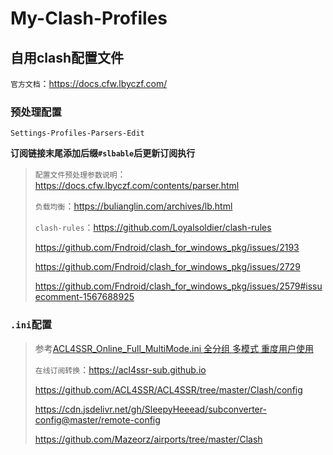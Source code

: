 # My-Clash-Profiles

## 自用clash配置文件

`官方文档`：https://docs.cfw.lbyczf.com/

### 预处理配置

`Settings-Profiles-Parsers-Edit`

**订阅链接末尾添加后缀`#slbable`后更新订阅执行**

> `配置文件预处理参数说明`：https://docs.cfw.lbyczf.com/contents/parser.html
>
> `负载均衡`：https://bulianglin.com/archives/lb.html
>
> `clash-rules`：https://github.com/Loyalsoldier/clash-rules
>
> https://github.com/Fndroid/clash_for_windows_pkg/issues/2193
>
> https://github.com/Fndroid/clash_for_windows_pkg/issues/2729
>
> https://github.com/Fndroid/clash_for_windows_pkg/issues/2579#issuecomment-1567688925

### `.ini`配置

> 参考[ACL4SSR_Online_Full_MultiMode.ini 全分组 多模式 重度用户使用](https://raw.githubusercontent.com/ACL4SSR/ACL4SSR/master/Clash/config/ACL4SSR_Online_Full_MultiMode.ini)
>
> `在线订阅转换`：https://acl4ssr-sub.github.io
>
> https://github.com/ACL4SSR/ACL4SSR/tree/master/Clash/config
>
> https://cdn.jsdelivr.net/gh/SleepyHeeead/subconverter-config@master/remote-config
>
> https://github.com/Mazeorz/airports/tree/master/Clash

